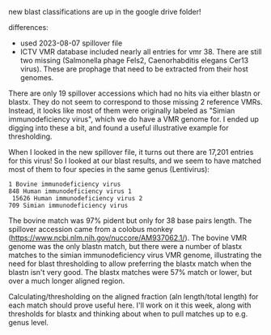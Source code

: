 new blast classifications are up in the google drive folder!

differences:
- used 2023-08-07 spillover file
- ICTV VMR database included nearly all entries for vmr 38. There are still two missing (Salmonella phage Fels2, Caenorhabditis elegans Cer13 virus). These are prophage that need to be extracted from their host genomes.

There are only 19 spillover accessions which had no hits via either blastn or blastx. They do not seem to correspond to those missing 2 reference VMRs. Instead, it looks like most of them were originally labeled as "Simian immunodeficiency virus", which we do have a VMR genome for. I ended up digging into these a bit, and found a useful illustrative example for thresholding.

When I looked in the new spillover file, it turns out there are 17,201 entries for this virus! So I looked at our blast results, and we seem to have matched most of them to four species in the same genus (Lentivirus):

```
1 Bovine immunodeficiency virus
848 Human immunodeficiency virus 1
 15626 Human immunodeficiency virus 2
709 Simian immunodeficiency virus
```
The bovine match was 97% pident but only for 38 base pairs length. The spillover accession came from a colobus monkey (https://www.ncbi.nlm.nih.gov/nuccore/AM937062.1/). The bovine VMR genome was the only blastn match, but there were a number of blastx matches to the simian immunodeficiency virus VMR genome, illustrating the need for blast thresholding to allow preferring the blastx match when the blastn isn't very good. The blastx matches were 57% match or lower, but over a much longer aligned region.

Calculating/thresholding on the aligned fraction (aln length/total length) for each match should prove useful here. I'll work on it this week, along with thresholds for blastx and thinking about when to pull matches up to e.g. genus level.